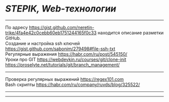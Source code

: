 # *STEPIK, Web-технологии*
***
 
По адресу <https://gist.github.com/neretin-trike/4fa4e42c0cebb60eb1751244165f0c33> находится описание разметки GitHub.  
Создание и настройка ssh ключей <https://gist.github.com/sabonim/279498#file-ssh-txt>  
Регулярные выражения <https://habr.com/ru/post/545150/>  
Уроки про GIT <https://webdevkin.ru/courses/git/clone-init>  <https://proselyte.net/tutorials/git/branch_management/>
***
Проверка регулярных выражений <https://regex101.com>  
Bash скрипты <https://habr.com/ru/company/ruvds/blog/325522/>  
***
***


